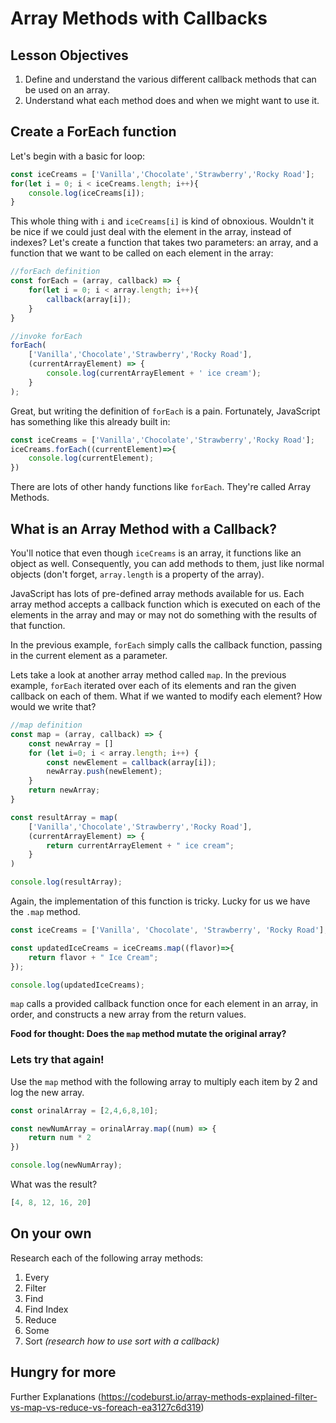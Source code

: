 # Array Methods with Callbacks

## Lesson Objectives

1. Define and understand the various different callback methods that can be used on an array.
2. Understand what each method does and when we might want to use it.

## Create a ForEach function

Let's begin with a basic for loop:

```javascript
const iceCreams = ['Vanilla','Chocolate','Strawberry','Rocky Road'];
for(let i = 0; i < iceCreams.length; i++){
    console.log(iceCreams[i]);
}
```

This whole thing with `i` and `iceCreams[i]` is kind of obnoxious.  Wouldn't it be nice if we could just deal with the element in the array, instead of indexes?  Let's create a function that takes two parameters: an array, and a function that we want to be called on each element in the array:

```javascript
//forEach definition
const forEach = (array, callback) => {
    for(let i = 0; i < array.length; i++){
        callback(array[i]);
    }
}

//invoke forEach
forEach(
    ['Vanilla','Chocolate','Strawberry','Rocky Road'],
    (currentArrayElement) => {
        console.log(currentArrayElement + ' ice cream');
    }
);
```

Great, but writing the definition of `forEach` is a pain.  Fortunately, JavaScript has something like this already built in:

```javascript
const iceCreams = ['Vanilla','Chocolate','Strawberry','Rocky Road'];
iceCreams.forEach((currentElement)=>{
    console.log(currentElement);
})
```

There are lots of other handy functions like `forEach`.  They're called Array Methods.

## What is an Array Method with a Callback?

You'll notice that even though `iceCreams` is an array, it functions like an object as well.  Consequently, you can add methods to them, just like normal objects (don't forget, `array.length` is a property of the array).

JavaScript has lots of pre-defined array methods available for us.  Each array method accepts a callback function which is executed on each of the elements in the array and may or may not do something with the results of that function.

In the previous example, `forEach` simply calls the callback function, passing in the current element as a parameter.

Lets take a look at another array method called `map`.  In the previous example, `forEach` iterated over each of its elements and ran the given callback on each of them.  What if we wanted to modify each element?  How would we write that?

```javascript
//map definition
const map = (array, callback) => {
    const newArray = []
    for (let i=0; i < array.length; i++) {
        const newElement = callback(array[i]);
        newArray.push(newElement);
    }
    return newArray;
}

const resultArray = map(
    ['Vanilla','Chocolate','Strawberry','Rocky Road'],
    (currentArrayElement) => {
        return currentArrayElement + " ice cream";
    }
)

console.log(resultArray);
```

Again, the implementation of this function is tricky.  Lucky for us we have the `.map` method.

```javascript
const iceCreams = ['Vanilla', 'Chocolate', 'Strawberry', 'Rocky Road'];

const updatedIceCreams = iceCreams.map((flavor)=>{
    return flavor + " Ice Cream";
});

console.log(updatedIceCreams);
```

`map` calls a provided callback function once for each element in an array, in order, and constructs a new array from the return values.

**Food for thought: Does the `map` method mutate the original array?**

### Lets try that again!

Use the `map` method with the following array to multiply each item by 2 and log the new array.

```javascript
const orinalArray = [2,4,6,8,10];

const newNumArray = orinalArray.map((num) => {
    return num * 2
})

console.log(newNumArray);
```

What was the result?

```javascript
[4, 8, 12, 16, 20]
```

## On your own

Research each of the following array methods:

1. Every
1. Filter
1. Find
1. Find Index
1. Reduce
1. Some
1. Sort _(research how to use sort with a callback)_

## Hungry for more

Further Explanations (https://codeburst.io/array-methods-explained-filter-vs-map-vs-reduce-vs-foreach-ea3127c6d319)

